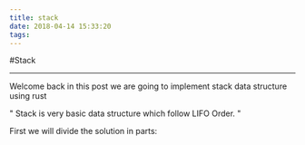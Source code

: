 ```yaml
---
title: stack
date: 2018-04-14 15:33:20
tags:
---
```


#Stack 
<hr>

Welcome back in this post we are going to implement stack data structure using rust

 " Stack is very basic data structure which follow LIFO Order. "
 
First we will divide the solution in parts:
 